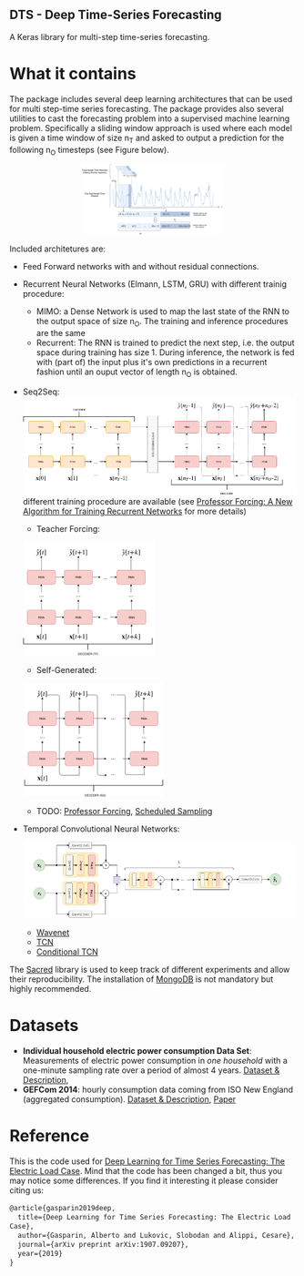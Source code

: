 ## DTS - Deep Time-Series Forecasting

A Keras library for multi-step time-series forecasting.


# What it contains
The package includes several deep learning architectures that can be used for multi step-time series forecasting. 
The package provides also several utilities to cast the forecasting problem into a supervised machine learning problem. 
Specifically a sliding window approach is used where each model is given a time window of size n<sub>T</sub> and asked 
to output a prediction for the following n<sub>O</sub> timesteps (see Figure below).

<p align="center">
  <img src="./images/notation.png" width="50%" height="50%"/>
</p>


Included architetures are:
- Feed Forward networks with and without residual connections.
- Recurrent Neural Networks (Elmann, LSTM, GRU) with different trainig procedure:
  - MIMO: a Dense Network is used to map the last state of the RNN to the output space of size n<sub>O</sub>. 
  The training and inference procedures are the same 
  - Recurrent: The RNN is trained to predict the next step, i.e. the output space during training has size 1. During inference, 
  the network is fed with (part of) the input plus it's own predictions in a recurrent fashion until an ouput vector of length 
  n<sub>O</sub> is obtained.
- Seq2Seq:
  ![](./images/seq2seq.png)
  different training procedure are available (see [Professor Forcing: A New Algorithm for Training Recurrent Networks](https://arxiv.org/abs/1610.09038) for more details)
  - Teacher Forcing: 
  
  ![](./images/S2S_TF.png)
  - Self-Generated: 
  
  ![](./images/S2S_SG.png)
  - TODO: [Professor Forcing](https://arxiv.org/abs/1610.09038), [Scheduled Sampling](https://arxiv.org/abs/1506.03099) 
- Temporal Convolutional Neural Networks:
    
    ![](./images/TCN.png)
  
  - [Wavenet](https://arxiv.org/abs/1609.03499)
  - [TCN](https://arxiv.org/abs/1803.01271)
  - [Conditional TCN](https://arxiv.org/abs/1703.04691)
  
The [Sacred](https://github.com/IDSIA/sacred) library is used to keep track of different experiments and allow their reproducibility. 
The installation of [MongoDB](https://www.mongodb.com/) is not mandatory but highly recommended.

# Datasets
- **Individual household electric power consumption Data Set**: Measurements of electric power consumption in _one household_ with a one-minute sampling rate over a period of almost 4 years.
[Dataset & Description](https://archive.ics.uci.edu/ml/datasets/individual+household+electric+power+consumption), 
- **GEFCom 2014**: hourly consumption data coming from ISO New England (aggregated consumption).
[Dataset & Description](http://blog.drhongtao.com/2017/03/gefcom2014-load-forecasting-data.html), [Paper](https://www.sciencedirect.com/science/article/pii/S0169207016000133?via%3Dihub)

# Reference
This is the code used for [Deep Learning for Time Series Forecasting: The Electric Load Case](https://arxiv.org/abs/1907.09207).
Mind that the code has been changed a bit, thus you may notice some differences. If you find it interesting it please consider citing us:
```
@article{gasparin2019deep,
  title={Deep Learning for Time Series Forecasting: The Electric Load Case},
  author={Gasparin, Alberto and Lukovic, Slobodan and Alippi, Cesare},
  journal={arXiv preprint arXiv:1907.09207},
  year={2019}
}
```